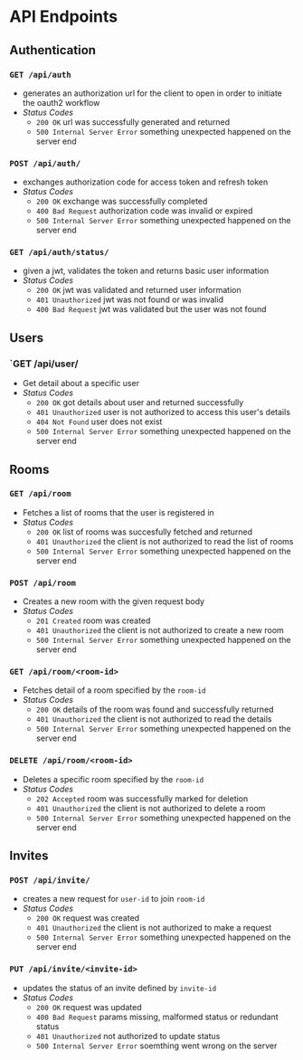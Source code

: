 # API Endpoints

## Authentication
### `GET /api/auth`
  - generates an authorization url for the client to open in order to initiate the oauth2 workflow
  - *Status Codes*
    - `200 OK` url was successfully generated and returned
    - `500 Internal Server Error` something unexpected happened on the server end

### `POST /api/auth/`
  - exchanges authorization code for access token and refresh token
  - *Status Codes*
    - `200 OK` exchange was successfully completed
    - `400 Bad Request` authorization code was invalid or expired
    - `500 Internal Server Error` something unexpected happened on the server end

### `GET /api/auth/status/`
  - given a jwt, validates the token and returns basic user information
  - *Status Codes*
    - `200 OK` jwt was validated and returned user information
    - `401 Unauthorized` jwt was not found or was invalid
    - `400 Bad Request` jwt was validated but the user was not found

## Users
### `GET /api/user/<user-id>
  - Get detail about a specific user
  - *Status Codes*
    - `200 OK` got details about user and returned successfully
    - `401 Unauthorized` user is not authorized to access this user's details
    - `404 Not Found` user does not exist
    - `500 Internal Server Error` something unexpected happened on the server end

## Rooms
### `GET /api/room`
  - Fetches a list of rooms that the user is registered in
  - *Status Codes*
    - `200 OK` list of rooms was succesfully fetched and returned
    - `401 Unauthorized` the client is not authorized to read the list of rooms
    - `500 Internal Server Error` something unexpected happened on the server end  

### `POST /api/room`
  - Creates a new room with the given request body
  - *Status Codes*
    - `201 Created` room was created
    - `401 Unauthorized` the client is not authorized to create a new room
    - `500 Internal Server Error` something unexpected happened on the server end

### `GET /api/room/<room-id>`
  - Fetches detail of a room specified by the `room-id`
  - *Status Codes*
    - `200 OK` details of the room was found and successfully returned
    - `401 Unauthorized` the client is not authorized to read the details
    - `500 Internal Server Error` something unexpected happened on the server end

### `DELETE /api/room/<room-id>`
  - Deletes a specific room specified by the `room-id`
  - *Status Codes*
    - `202 Accepted` room was successfully marked for deletion
    - `401 Unauthorized` the client is not authorized to delete a room
    - `500 Internal Server Error` something unexpected happened on the server end

## Invites
### `POST /api/invite/`
  - creates a new request for `user-id` to join `room-id`
  - *Status Codes*
    - `200 OK` request was created 
    - `401 Unauthorized` the client is not authorized to make a request
    - `500 Internal Server Error` something unexpected happened on the server end

### `PUT /api/invite/<invite-id>`
  - updates the status of an invite defined by `invite-id`
  - *Status Codes*
    - `200 OK` request was updated
    - `400 Bad Request` params missing, malformed status or redundant status
    - `401 Unauthorized` not authorized to update status
    - `500 Internal Server Error` soemthing went wrong on the server